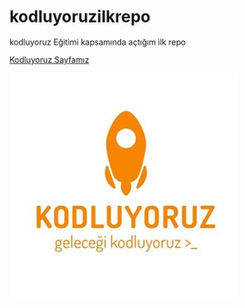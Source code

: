 # kodluyoruzilkrepo

kodluyoruz Eğitimi kapsamında açtığım ilk repo

[Kodluyoruz Sayfamız](https://www.kodluyoruz.org/)

![Kodluyoruz Logo](https://raw.githubusercontent.com/Kodluyoruz/taskforce/git/git/markdown-nedir-nasil-kullaniriz-/figures/kodluyoruz_logo.jpg)
